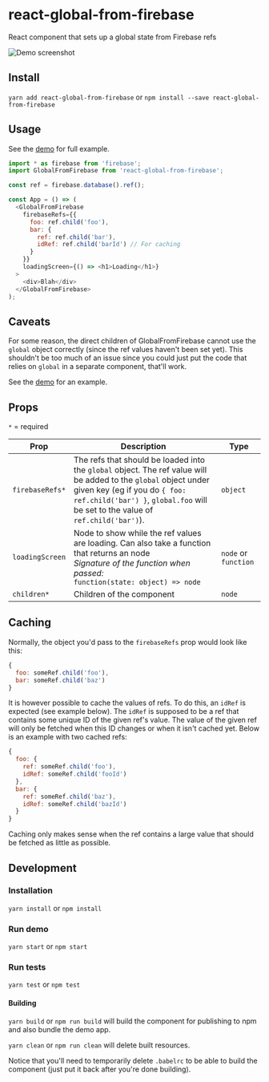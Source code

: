 # react-global-from-firebase
React component that sets up a global state from Firebase refs

![Demo screenshot](https://github.com/rafaelklaessen/react-global-from-firebase/raw/master/screenshots/screenshot.png "Screenshot of the demo")

## Install
`yarn add react-global-from-firebase` or `npm install --save react-global-from-firebase`

## Usage
See the [demo](https://github.com/rafaelklaessen/react-global-from-firebase/tree/master/demo/src) for full example.

```javascript
import * as firebase from 'firebase';
import GlobalFromFirebase from 'react-global-from-firebase';

const ref = firebase.database().ref();

const App = () => (
  <GlobalFromFirebase
    firebaseRefs={{
      foo: ref.child('foo'),
      bar: {
        ref: ref.child('bar'),
        idRef: ref.child('barId') // For caching
      }
    }}
    loadingScreen={() => <h1>Loading</h1>}
  >
    <div>Blah</div>
  </GlobalFromFirebase>
);
```

## Caveats
For some reason, the direct children of GlobalFromFirebase cannot use the `global` object correctly (since the ref values haven't been set yet). This shouldn't be too much of an issue since you could just put the code that relies on `global` in a separate component, that'll work.

See the [demo](https://github.com/rafaelklaessen/react-global-from-firebase/tree/master/demo/src) for an example.

## Props
`*` = required

Prop | Description | Type
---- | ----------- | ----
`firebaseRefs*` | The refs that should be loaded into the `global` object. The ref value will be added to the `global` object under given key (eg if you do `{ foo: ref.child('bar') }`, `global.foo` will be set to the value of `ref.child('bar')`). | `object`
`loadingScreen` | Node to show while the ref values are loading. Can also take a function that returns an node <br> *Signature of the function when passed:* <br> `function(state: object) => node` | `node` or `function`
`children*` | Children of the component | `node`

## Caching
Normally, the object you'd pass to the `firebaseRefs` prop would look like this:
```javascript
{
  foo: someRef.child('foo'),
  bar: someRef.child('baz')
}
```
It is however possible to cache the values of refs. To do this, an `idRef` is expected (see example below). The `idRef` is supposed to be a ref that contains some unique ID of the given ref's value. The value of the given ref will only be fetched when this ID changes or when it isn't cached yet. Below is an example with two cached refs:
```javascript
{
  foo: {
    ref: someRef.child('foo'),
    idRef: someRef.child('fooId')
  },
  bar: {
    ref: someRef.child('baz'),
    idRef: someRef.child('bazId')
  }
}
```
Caching only makes sense when the ref contains a large value that should be fetched as little as possible.

## Development
### Installation
`yarn install` or `npm install`

### Run demo
`yarn start` or `npm start`

### Run tests
`yarn test` or `npm test`

#### Building
`yarn build` or `npm run build` will build the component for publishing to npm and also bundle the demo app.

`yarn clean` or `npm run clean` will delete built resources.

Notice that you'll need to temporarily delete `.babelrc` to be able to build the component (just put it back after you're done building).
